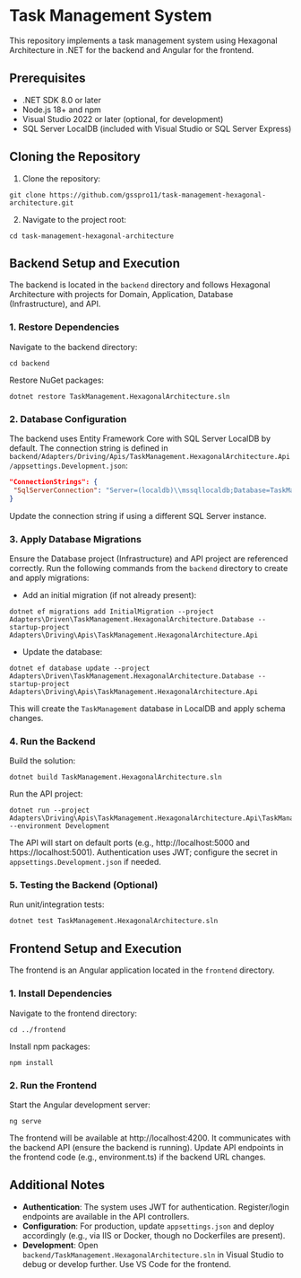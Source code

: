 # Task Management System
This repository implements a task management system using Hexagonal Architecture in .NET for the backend and Angular for the frontend.
## Prerequisites
- .NET SDK 8.0 or later
- Node.js 18+ and npm
- Visual Studio 2022 or later (optional, for development)
- SQL Server LocalDB (included with Visual Studio or SQL Server Express)
## Cloning the Repository
1. Clone the repository:
  ```
  git clone https://github.com/gsspro11/task-management-hexagonal-architecture.git
  ```
2. Navigate to the project root:
  ```
  cd task-management-hexagonal-architecture
  ```
## Backend Setup and Execution
The backend is located in the `backend` directory and follows Hexagonal Architecture with projects for Domain, Application, Database (Infrastructure), and API.
### 1. Restore Dependencies
Navigate to the backend directory:
```
cd backend
```
Restore NuGet packages:
```
dotnet restore TaskManagement.HexagonalArchitecture.sln
```
### 2. Database Configuration
The backend uses Entity Framework Core with SQL Server LocalDB by default. The connection string is defined in `backend/Adapters/Driving/Apis/TaskManagement.HexagonalArchitecture.Api/appsettings.Development.json`:
```json
"ConnectionStrings": {
 "SqlServerConnection": "Server=(localdb)\\mssqllocaldb;Database=TaskManagement;Trusted_Connection=True;MultipleActiveResultSets=true"
}
```
Update the connection string if using a different SQL Server instance.
### 3. Apply Database Migrations
Ensure the Database project (Infrastructure) and API project are referenced correctly. Run the following commands from the `backend` directory to create and apply migrations:
- Add an initial migration (if not already present):
 ```
 dotnet ef migrations add InitialMigration --project Adapters\Driven\TaskManagement.HexagonalArchitecture.Database --startup-project Adapters\Driving\Apis\TaskManagement.HexagonalArchitecture.Api
 ```
- Update the database:
 ```
 dotnet ef database update --project Adapters\Driven\TaskManagement.HexagonalArchitecture.Database --startup-project Adapters\Driving\Apis\TaskManagement.HexagonalArchitecture.Api
 ```
This will create the `TaskManagement` database in LocalDB and apply schema changes.
### 4. Run the Backend
Build the solution:
```
dotnet build TaskManagement.HexagonalArchitecture.sln
```
Run the API project:
```
dotnet run --project Adapters\Driving\Apis\TaskManagement.HexagonalArchitecture.Api\TaskManagement.HexagonalArchitecture.Api.csproj --environment Development
```
The API will start on default ports (e.g., http://localhost:5000 and https://localhost:5001). Authentication uses JWT; configure the secret in `appsettings.Development.json` if needed.
### 5. Testing the Backend (Optional)
Run unit/integration tests:
```
dotnet test TaskManagement.HexagonalArchitecture.sln
```
## Frontend Setup and Execution
The frontend is an Angular application located in the `frontend` directory.
### 1. Install Dependencies
Navigate to the frontend directory:
```
cd ../frontend
```
Install npm packages:
```
npm install
```
### 2. Run the Frontend
Start the Angular development server:
```
ng serve
```
The frontend will be available at http://localhost:4200. It communicates with the backend API (ensure the backend is running). Update API endpoints in the frontend code (e.g., environment.ts) if the backend URL changes.
## Additional Notes
- **Authentication**: The system uses JWT for authentication. Register/login endpoints are available in the API controllers.
- **Configuration**: For production, update `appsettings.json` and deploy accordingly (e.g., via IIS or Docker, though no Dockerfiles are present).
- **Development**: Open `backend/TaskManagement.HexagonalArchitecture.sln` in Visual Studio to debug or develop further. Use VS Code for the frontend.